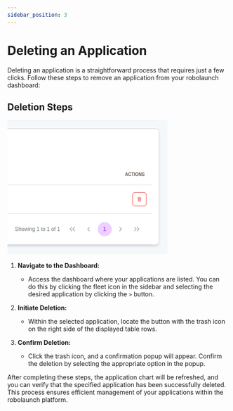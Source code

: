 ```yaml
---
sidebar_position: 3
---
```


# Deleting an Application
Deleting an application is a straightforward process that requires just a few clicks. Follow these steps to remove an application from your robolaunch dashboard:


<!-- ![All you need to delete an region is just a few clicks.](./img/delete-region.gif) -->

## Deletion Steps

![Delete Region](./img/delete-app.png)

1. **Navigate to the Dashboard:**
   - Access the dashboard where your applications are listed. You can do this by clicking the fleet icon in the sidebar and selecting the desired application by clicking the `>` button.

2. **Initiate Deletion:**
   - Within the selected application, locate the button with the trash icon on the right side of the displayed table rows.

3. **Confirm Deletion:**
   - Click the trash icon, and a confirmation popup will appear. Confirm the deletion by selecting the appropriate option in the popup.

After completing these steps, the application chart will be refreshed, and you can verify that the specified application has been successfully deleted. This process ensures efficient management of your applications within the robolaunch platform.

